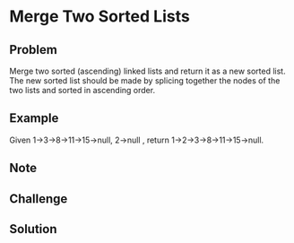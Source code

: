 Merge Two Sorted Lists
===


Problem
-------

Merge two sorted (ascending) linked lists and return it as a new sorted list. The new sorted list should be made by splicing together the nodes of the two lists and sorted in ascending order.

Example
-------

Given 1->3->8->11->15->null, 2->null , return 1->2->3->8->11->15->null.

Note
---------

Challenge
---------

Solution
--------


